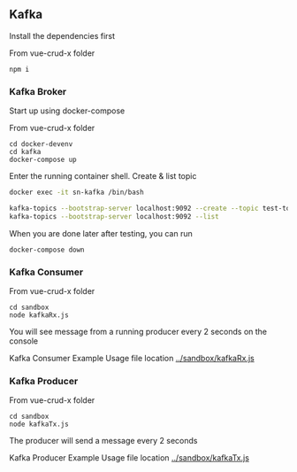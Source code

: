 ## Kafka

Install the dependencies first

From vue-crud-x folder

```
npm i
```

### Kafka Broker

Start up using docker-compose

From vue-crud-x folder

```
cd docker-devenv
cd kafka
docker-compose up
```

Enter the running container shell. Create & list topic

```bash
docker exec -it sn-kafka /bin/bash

kafka-topics --bootstrap-server localhost:9092 --create --topic test-topic --partitions 1 --replication-factor 1
kafka-topics --bootstrap-server localhost:9092 --list

```

When you are done later after testing, you can run

```
docker-compose down
```

### Kafka Consumer

From vue-crud-x folder

```
cd sandbox
node kafkaRx.js
```

You will see message from a running producer every 2 seconds on the console

Kafka Consumer Example Usage file location [../sandbox/kafkaRx.js](../sandbox/kafkaRx.js)

### Kafka Producer

From vue-crud-x folder

```
cd sandbox
node kafkaTx.js
```

The producer will send a message every 2 seconds

Kafka Producer Example Usage file location [../sandbox/kafkaTx.js](../sandbox/kafkaTx.js)

